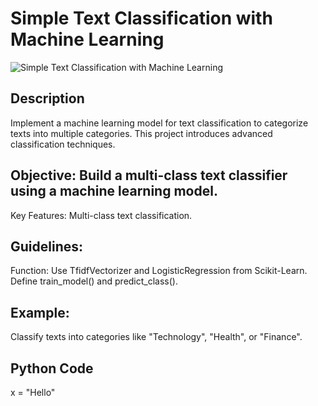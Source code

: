 # Simple Text Classification with Machine Learning

![Simple Text Classification with Machine Learning](https://github.com/anaccashian/PyClub/blob/main/Images/Machine.webp)

## Description
Implement a machine learning model for text classification to categorize texts into multiple categories. This project introduces advanced classification techniques.

## Objective: Build a multi-class text classifier using a machine learning model.
Key Features: Multi-class text classification.

##  Guidelines:
Function: Use TfidfVectorizer and LogisticRegression from Scikit-Learn. Define train_model() and predict_class().

## Example: 
Classify texts into categories like "Technology", "Health", or "Finance".

## Python Code
x = "Hello"
